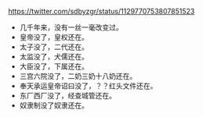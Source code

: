https://twitter.com/sdbyzgr/status/1129770753807851523
- 几千年来，没有一丝一毫改变过。
- 皇帝没了，皇权还在。
- 太子没了，二代还在。
- 太监没了，犬儒还在。
- 大臣没了，下属还在。
- 三宫六院没了，二奶三奶十八奶还在。
- 奉天承运皇帝诏曰没了，？？红头文件还在。
- 东厂西厂没了，经查城管还在。
- 奴隶制没了奴隶还在。